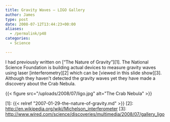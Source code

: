 ```yaml
---
title: Gravity Waves – LIGO Gallery
author: James
type: post
date: 2008-07-12T13:44:23+00:00
aliases:
  - /permalink/p48
categories:
  - Science

---
```

I had previously written on [&#8220;The Nature of Gravity&#8221;][1]. The National Science Foundation is building actual devices to measure gravity waves using laser [interferometry][2] which can be [viewed in this slide show][3]. Although they haven't detected the gravity waves yet they have made a discovery about the Crab Nebula.

{{< figure src="/uploads/2008/07/ligo.jpg" alt="The Crab Nebula" >}}

 [1]: {{< relref "2007-01-29-the-nature-of-gravity.md" >}}
 [2]: http://en.wikipedia.org/wiki/Michelson_interferometer
 [3]: http://www.wired.com/science/discoveries/multimedia/2008/07/gallery_ligo